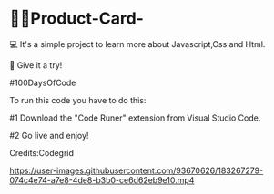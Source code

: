 # 🛒🧥Product-Card-

💻 It's a simple project to learn more about Javascript,Css and Html.

👊 Give it a try!

#100DaysOfCode

To run this code you have to do this:

#1 Download the "Code Runer" extension from Visual Studio Code.

#2 Go live and enjoy!

Credits:Codegrid


https://user-images.githubusercontent.com/93670626/183267279-074c4e74-a7e8-4de8-b3b0-ce6d62eb9e10.mp4

